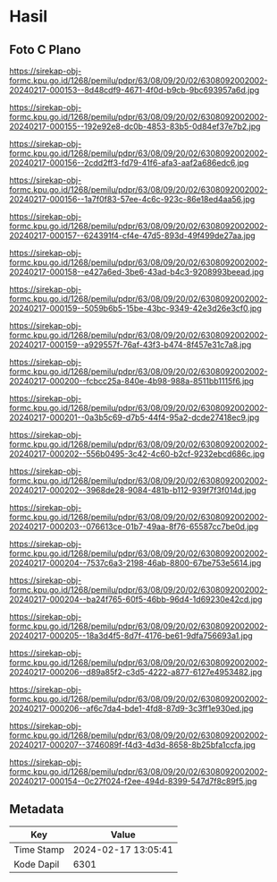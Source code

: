# Hasil

## Foto C Plano

https://sirekap-obj-formc.kpu.go.id/1268/pemilu/pdpr/63/08/09/20/02/6308092002002-20240217-000153--8d48cdf9-4671-4f0d-b9cb-9bc693957a6d.jpg

https://sirekap-obj-formc.kpu.go.id/1268/pemilu/pdpr/63/08/09/20/02/6308092002002-20240217-000155--192e92e8-dc0b-4853-83b5-0d84ef37e7b2.jpg

https://sirekap-obj-formc.kpu.go.id/1268/pemilu/pdpr/63/08/09/20/02/6308092002002-20240217-000156--2cdd2ff3-fd79-41f6-afa3-aaf2a686edc6.jpg

https://sirekap-obj-formc.kpu.go.id/1268/pemilu/pdpr/63/08/09/20/02/6308092002002-20240217-000156--1a7f0f83-57ee-4c6c-923c-86e18ed4aa56.jpg

https://sirekap-obj-formc.kpu.go.id/1268/pemilu/pdpr/63/08/09/20/02/6308092002002-20240217-000157--624391f4-cf4e-47d5-893d-49f499de27aa.jpg

https://sirekap-obj-formc.kpu.go.id/1268/pemilu/pdpr/63/08/09/20/02/6308092002002-20240217-000158--e427a6ed-3be6-43ad-b4c3-9208993beead.jpg

https://sirekap-obj-formc.kpu.go.id/1268/pemilu/pdpr/63/08/09/20/02/6308092002002-20240217-000159--5059b6b5-15be-43bc-9349-42e3d26e3cf0.jpg

https://sirekap-obj-formc.kpu.go.id/1268/pemilu/pdpr/63/08/09/20/02/6308092002002-20240217-000159--a929557f-76af-43f3-b474-8f457e31c7a8.jpg

https://sirekap-obj-formc.kpu.go.id/1268/pemilu/pdpr/63/08/09/20/02/6308092002002-20240217-000200--fcbcc25a-840e-4b98-988a-8511bb1115f6.jpg

https://sirekap-obj-formc.kpu.go.id/1268/pemilu/pdpr/63/08/09/20/02/6308092002002-20240217-000201--0a3b5c69-d7b5-44f4-95a2-dcde27418ec9.jpg

https://sirekap-obj-formc.kpu.go.id/1268/pemilu/pdpr/63/08/09/20/02/6308092002002-20240217-000202--556b0495-3c42-4c60-b2cf-9232ebcd686c.jpg

https://sirekap-obj-formc.kpu.go.id/1268/pemilu/pdpr/63/08/09/20/02/6308092002002-20240217-000202--3968de28-9084-481b-b112-939f7f3f014d.jpg

https://sirekap-obj-formc.kpu.go.id/1268/pemilu/pdpr/63/08/09/20/02/6308092002002-20240217-000203--076613ce-01b7-49aa-8f76-65587cc7be0d.jpg

https://sirekap-obj-formc.kpu.go.id/1268/pemilu/pdpr/63/08/09/20/02/6308092002002-20240217-000204--7537c6a3-2198-46ab-8800-67be753e5614.jpg

https://sirekap-obj-formc.kpu.go.id/1268/pemilu/pdpr/63/08/09/20/02/6308092002002-20240217-000204--ba24f765-60f5-46bb-96d4-1d69230e42cd.jpg

https://sirekap-obj-formc.kpu.go.id/1268/pemilu/pdpr/63/08/09/20/02/6308092002002-20240217-000205--18a3d4f5-8d7f-4176-be61-9dfa756693a1.jpg

https://sirekap-obj-formc.kpu.go.id/1268/pemilu/pdpr/63/08/09/20/02/6308092002002-20240217-000206--d89a85f2-c3d5-4222-a877-6127e4953482.jpg

https://sirekap-obj-formc.kpu.go.id/1268/pemilu/pdpr/63/08/09/20/02/6308092002002-20240217-000206--af6c7da4-bde1-4fd8-87d9-3c3ff1e930ed.jpg

https://sirekap-obj-formc.kpu.go.id/1268/pemilu/pdpr/63/08/09/20/02/6308092002002-20240217-000207--3746089f-f4d3-4d3d-8658-8b25bfa1ccfa.jpg

https://sirekap-obj-formc.kpu.go.id/1268/pemilu/pdpr/63/08/09/20/02/6308092002002-20240217-000154--0c27f024-f2ee-494d-8399-547d7f8c89f5.jpg


## Metadata

| Key        | Value               |
| ---------- | ------------------- |
| Time Stamp | 2024-02-17 13:05:41 |
| Kode Dapil | 6301                |



